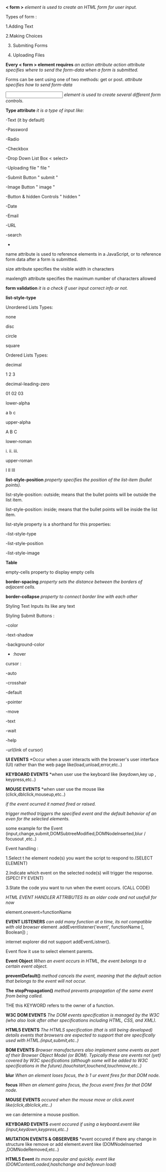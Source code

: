 **< form >** *element is used to create an HTML form for user input.*

Types of form :

1.Adding Text

2.Making Choices

3. Submiting Forms

4. Uploading Files

**Every < form > element requires** *an action attribute action attribute specifies where to send the form-data when a form is submitted.*

Forms can be sent using one of two methods: get or post. *attribute specifies how to send form-data* 

**<input>** *element is used to create several different form controls.*

**Type attribute** *it is a type of input like:*
 
-Text (it by default)

-Password

-Radio

-Checkbox

-Drop Down List Box < select>

-Uploading file " file "

-Submit Button " submit "

-Image Button " image "

-Button & hidden Controls " hidden "

-Date

-Email

-URL

-search

-

name attribute is used to reference elements in a JavaScript, or to reference form data after a form is submitted.

size attribute specifies the visible width in characters

maxlength attribute specifies the maximum number of characters allowed


**form validation** *it is a check if user input correct info or not.*



**list-style-type**

Unordered Lists Types:

none

disc

circle

square

Ordered Lists Types:

decimal

1 2 3

decimal-leading-zero

01 02 03

lower-alpha

a b c

upper-alpha

A B C

lower-roman

i. ii. iii.

upper-roman

I II III

**list-style-position** *property specifies the position of the list-item (bullet points).*

list-style-position: outside; means that the bullet points will be outside the list item.

list-style-position: inside; means that the bullet points will be inside the list item.

list-style property is a shorthand for this properties:

-list-style-type

-list-style-position

-list-style-image

**Table**

empty-cells property to display empty cells

**border-spacing** *property sets the distance between the borders of adjacent cells.*

**border-collapse** *property to connect border line with each other*

Styling Text Inputs its like any text 

Styling Submit Buttons :

-color

-text-shadow

-background-color

- :hover


 cursor :

-auto

-crosshair

-default

-pointer

-move

-text

-wait

-help

-url(link of cursor)

**UI EVENTS** *Occur when a user interacts with the browser's user interface (UI) rather than the web page like(load,unload,error,etc..)

**KEYBOARD EVENTS** *when user use the keyboard like (keydown,key up , keypress,etc..)

**MOUSE EVENTS** *when user use the mouse like (click,dblclick,mouseup,etc..)

*if the event ocurred it named fired or raised.*

*trigger method triggers the specified event and the default behavior of an even for the selected elements.*

some example for the Event (input,change,submit,DOMSubtreeModified,DOMNodelnserted,blur / focusout ,etc..)

Event handling :

1.Select t he element node(s) you want the script to respond to.(SELECT ELEMENT)

2.Indicate which event on the selected node(s) will trigger the response. (SPEC! FY EVENT)

3.State the code you want to run when the event occurs. (CALL CODE)

*HTML EVENT HANDLER ATTRIBUTES its an older code and not usefull for now*

element.onevent=functionName

**EVENT LISTENERS** *can add many function at a time, its not compatible with old browser*
element .addEventlistener('event', functionName [, Boolean]) ;

internet explorer did not support addEventListner().

Event flow it use to select element parents.

**Event Object** *When an event occurs in HTML, the event belongs to a certain event object.*

**preventDefault()** *method cancels the event, meaning that the default action that belongs to the event will not occur.*

**The stopPropagation()** *method prevents propagation of the same event from being called.*

THE this KEYWORD  refers to the owner of a function.

**W3C DOM EVENTS** *The DOM events specification is managed by the W3C (who also look after other specifications including HTML, CSS, and XML).*

**HTML5 EVENTS** *The HTMLS specification (that is still being developed) details events that browsers are expected to support that are specifically used with HTML.(input,submit,etc..)*

**BOM EVENTS** *Browser manufacturers also implement some events as part of their Browser Object Model (or BOM). Typically these are events not (yet) covered by W3C specifications (although some will be added to W3C specifications in the future).(touchstart,touchend,touchmove,etc..)*

**blur** *When an element loses focus, the b 1 ur event fires for that DOM node.*

**focus** *When an element gains focus, the focus event fires for that DOM node.*

**MOUSE EVENTS** *occured when the mouse move or click.event like(click,dblclick,etc..)*

we can determine a mouse position.

**KEYBOARD EVENTS** *event occured if using a keyboard.event like (input,keydown,keypress,etc..)*

**MUTATION EVENTS & OBSERVERS** *event occured if there any change in structure like remove or add element.event like (DOMNodelnserted ,DOMNodeRemoved,etc..)

**HTML5 Event** *its more popular and quickly. event like (DOMContentLoaded,hashchange and beforeun load)*

  

 
